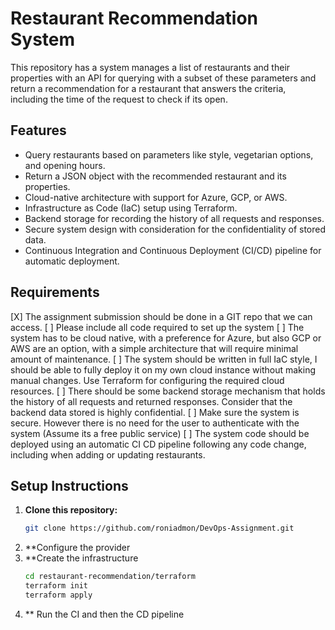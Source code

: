 # Restaurant Recommendation System

This repository has a system manages a list of restaurants and their properties with an API for querying with a subset of these parameters and return a recommendation for a restaurant that answers the criteria, including the time of the request to check if its open.

## Features

- Query restaurants based on parameters like style, vegetarian options, and opening hours.
- Return a JSON object with the recommended restaurant and its properties.
- Cloud-native architecture with support for Azure, GCP, or AWS.
- Infrastructure as Code (IaC) setup using Terraform.
- Backend storage for recording the history of all requests and responses.
- Secure system design with consideration for the confidentiality of stored data.
- Continuous Integration and Continuous Deployment (CI/CD) pipeline for automatic deployment.

## Requirements
[X] The assignment submission should be done in a GIT repo that we can access.
[ ] Please include all code required to set up the system
[ ] The system has to be cloud native, with a preference for Azure, but also GCP or AWS are an option, with a simple architecture that will require minimal amount of maintenance.
[ ] The system should be written in full IaC style, I should be able to fully deploy it on my own cloud instance without making manual changes. Use Terraform for configuring the required cloud resources.
[ ] There should be some backend storage mechanism that holds the history of all requests and returned responses. Consider that the backend data stored is highly confidential.
[ ] Make sure the system is secure. However there is no need for the user to authenticate with the system (Assume its a free public service)
[ ] The system code should be deployed using an automatic CI CD pipeline following any code change, including when adding or updating restaurants.

## Setup Instructions

1. **Clone this repository:**
   ```bash
   git clone https://github.com/roniadmon/DevOps-Assignment.git

2. **Configure the provider
3. **Create the infrastructure
   ```bash
   cd restaurant-recommendation/terraform
   terraform init
   terraform apply

4. ** Run the CI and then the CD pipeline
